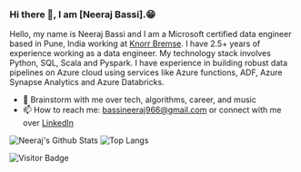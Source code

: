 ### Hi there 👋, I am [Neeraj Bassi].😁

<!--
**NeerajBassi/NeerajBassi** is a ✨ _special_ ✨ repository because its `README.md` (this file) appears on your GitHub profile.

Here are some ideas to get you started:

- 🔭 I’m currently working on ...
- 🌱 I’m currently learning ...
- 👯 I’m looking to collaborate on ...
- 🤔 I’m looking for help with ...
- 💬 Ask me about ...
- 📫 How to reach me: ...
- 😄 Pronouns: ...
- ⚡ Fun fact: ...
-->
Hello, my name is Neeraj Bassi and I am a Microsoft certified data engineer based in Pune, India working at [Knorr Bremse](https://www.knorr-bremse.com/en/). I have 2.5+ years of experience working as a data engineer. My technology stack involves Python, SQL, Scala and Pyspark. I have experience in building robust data pipelines on Azure cloud using services like Azure functions, ADF, Azure Synapse Analytics and Azure Databricks.

- 💬 Brainstorm with me over tech, algorithms, career, and music 
- 📫 How to reach me: bassineeraj966@gmail.com or connect with me over [LinkedIn](https://www.linkedin.com/in/neerajbassi/)


![Neeraj's Github Stats](https://github-readme-stats.vercel.app/api?username=NeerajBassi&count_private=true&show_icons=true&include_all_commits=true)
![Top Langs](https://github-readme-stats.vercel.app/api/top-langs/?username=NeerajBassi&hide=TeX&layout=compact)

![Visitor Badge](https://visitor-badge.laobi.icu/badge?page_id=NeerajBassi.NeerajBassi)
